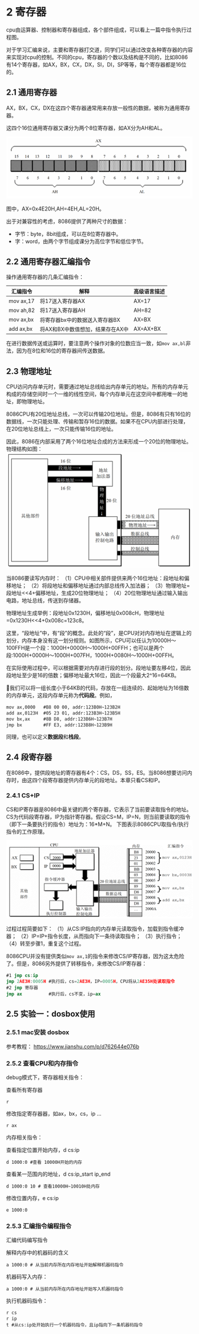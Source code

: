 # 2 寄存器

cpu由运算器、控制器和寄存器组成，各个部件组成，可以看上一篇中指令执行过程图。

对于学习汇编来说，主要和寄存器打交道，同学们可以通过改变各种寄存器的内容来实现对cpu的控制。不同的cpu，寄存器的个数以及结构是不同的，比如8086有14个寄存器，如AX，BX，CX，DX，SI，DI，SP等等，每个寄存器都是16位的。

## 2.1 通用寄存器

AX，BX，CX，DX在这四个寄存器通常用来存放一般性的数据，被称为通用寄存器。

这四个16位通用寄存器又课分为两个8位寄存器，如AX分为AH和AL。

![image](img/2-1通用寄存器.jpg)

图中，AX=0x4E20H,AH=4EH,AL=20H。

出于对兼容性的考虑，8086提供了两种尺寸的数据：

- 字节：byte，8bit组成，可以在8位寄存器中。
- 字：word，由两个字节组成课分为高位字节和低位字节。

## 2.2 通用寄存器汇编指令

操作通用寄存器的几条汇编指令：

|汇编指令|解释|高级语言描述|
| ---- | ---- | ---- |
|mov ax,17|将17送入寄存器AX|AX=17|
|mov ah,82|将17送入寄存器AH|AH=82|
|mov ax,bx|将寄存器bx中的数据送入寄存器BX|AX=BX|
|add ax,bx|将AX和BX中数值想加，结果存在AX中|AX=AX+BX|

在进行数据传送或运算时，要注意两个操作对象的位数应当一致，如`mov ax,bl`非法，因为在8位和16位的寄存器间传送数据。

## 2.3 物理地址

CPU访问内存单元时，需要通过地址总线给出内存单元的地址。所有的内存单元构成的存储空间时一个一维的线性空间，每个内存单元在这空间中都用唯一的地址，即物理地址。

8086CPU有20位地址总线，一次可以传输20位地址。但是，8086有只有16位的数据线，一次只能处理、传输和暂存16位的数据。如果不在CPU内部进行处理，在20位地址总线上，一次只能传输16位的地址。

因此，8086在内部采用了两个16位地址合成的方法来形成一个20位的物理地址。物理结构如图：
![image](img/2-3物理地址生成.jpg)

当8086要读写内存时：
（1）CPU中相关部件提供来两个16位地址：段地址和偏移地址；
（2）将段地址和偏移地址通过内部总线传入加法器；
（3）物理地址=段地址<<4+偏移地址，生成20位物理地址；
（4）20位物理地址通过输入输出电路，地址总线，传送到存储器。

物理地址生成举例：段地址0x1230H，偏移地址0x008cH，物理地址=0x1230H<<4+0x008c=123c8。

这里，“段地址”中，有“段”的概念。此处的“段”，是CPU对对内存地址在逻辑上的划分，内存本身没有这一划分规则。如图所示，CPU可以任认为10000H～100FFH是一个段：1000H+0000H～1000H+00FFH；也可以是两个段:1000H+0000H～1000H+007FH，1000H+0080H～1000H+00FFH。

在实际使用过程中，可以根据需要对内存进行段的划分。段地址要左移4位，因此段地址至少是16的倍数；偏移地址最大16位，因此一个段最大2^16=64KB。

我们可以将一组长度小于64KB的代码，存放在一组连续的、起始地址为16倍数的内存单元，这段内存单元称为**代码段**。例如，

```masm
mov ax,0000   #B8 00 00, addr:123B0H~123B2H
add ax,0123H  #05 23 01, addr:123B3H~123B5H
mov bx,ax     #8B D8, addr:123B6H~123B7H
jmp bx        #FF E3, addr:123B8H~123B9H
```

同理，也可以定义**数据段**和**栈段**。

## 2.4 段寄存器

在8086中，提供段地址的寄存器有4个：CS，DS，SS，ES。当8086想要访问内存时，由这四个段寄存器提供内存单元的段地址。本章只看CS和IP。

### 2.4.1 CS+IP

CS和IP寄存器是8086中最关键的两个寄存器，它表示了当前要读取指令的地址。CS为代码段寄存器，IP为指针寄存器。假设CS=M，IP=N，则当前要读取的指令（即下一条要执行的指令）地址为：16*M+N。
下图表示8086CPU取指令/执行指令的工作原理。

![image](img/2-4指令执行过程.jpg)

过程过程简要如下：
（1）从CS:IP指向的内存单元读取指令，加载到指令缓冲器；
（2）IP=IP+指令长度，从而指向下一条待读取指令；
（3）执行指令；
（4）转至步骤1，重复这个过程。

8086CPU并没有提供类似`mov ax,1`的指令来修改CS/IP寄存器，因为这太危险了。但是，8086另外提供了转移指令，来修改CS/IP寄存器：

```nasm
#1 jmp cs:ip
jmp 2AE3H:0005H #执行后，cs=2AE3H，IP=0005H，CPU将从2AE35H处读取指令
#2 jmp 寄存器
jmp ax          #执行后，cs不变，ip=ax
```

## 2.5 实验一：dosbox使用

### 2.5.1 mac安装 dosbox

参考教程：
<https://www.jianshu.com/p/d762644e076b>

### 2.5.2 查看CPU和内存指令

debug模式下，寄存器相关指令：

查看所有寄存器

```masm
r
```

修改指定寄存器器，如ax，bx，cs，ip ...

```masm
r ax
```

内存相关指令：

查看指定位置开始内存，d cs:ip

```masm
d 1000:0 #查看 10000H开始的内存
```

查看某一范围内的地址，d cs:ip_start ip_end

```masm
d 1000:0 10 # 查看10000H~10010H处内存
```

修改位置内存，e cs:ip

```masm
e 1000:0
```

### 2.5.3 汇编指令编程指令

汇编代码编写指令

解释内存中的机器码的含义

```masm
a 1000:0 # 从当前内存所在内存地址开始解释机器码指令
```

机器码写入内存：

```masm
a 1000:0 # 从当前内存所在内存地址开始写入机器码指令
```

执行机器码指令：

```masm
r cs
r ip
t #从cs:ip处开始执行一个机器码指令，且ip指向下一条机器码指令
```
